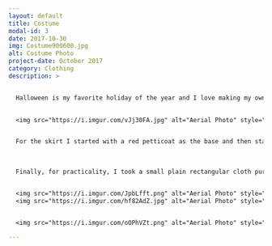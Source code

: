```yaml
---
layout: default
title: Costume
modal-id: 3
date: 2017-10-30
img: Costume900600.jpg
alt: Costume Photo
project-date: October 2017
category: Clothing
description: >


  Halloween is my favorite holiday of the year and I love making my own creative costumes every year. This year, in honor of the halloween season, I decided to create an autumn inspired woodland fairy costume. The costume has four parts to it, the skirt, top, corset belt, and a bag.
  

  <img src="https://i.imgur.com/vJj30FA.jpg" alt="Aerial Photo" style="width: 40%;"/>


  For the skirt I started with a red petticoat as the base and then started to layer multicolor lycra, netting, and tulle ‘leaves’ on top of it. Once I had enough layers and colors mixed in to mask the petticoat, I started placing the fake leaves. For the top, I took a green tank top and meticulously hot glued leaves and small cut-outs of tulle and netting all over the top half and sleeves. For the corset belt, I cut three panels of faux leather, and punched and reinforced holes for the laces. I laced the panels together using suede cording so the laces were on each side of my waist, and then the front lace-up that you’d do to get in and out of it. I also boned each corset panel with cardboard, which actually worked really well and helped it keep its shape and not wrinkle. 
  
  
  
  Finally, for practicality, I took a small plain rectangular cloth purse and recovered it and hot glued some leaves and a fun little pumpkin on to it so that it would blend into my outfit. I then had a nice little hidden waist satchel to put my phone in!


  <img src="https://i.imgur.com/JpbLfft.png" alt="Aerial Photo" style="width: 40%;"/>
  <img src="https://i.imgur.com/hf82AdZ.jpg" alt="Aerial Photo" style="width: 40%;"/>


  <img src="https://i.imgur.com/oOPhVZt.png" alt="Aerial Photo" style="width: 60;"/>

---
```

